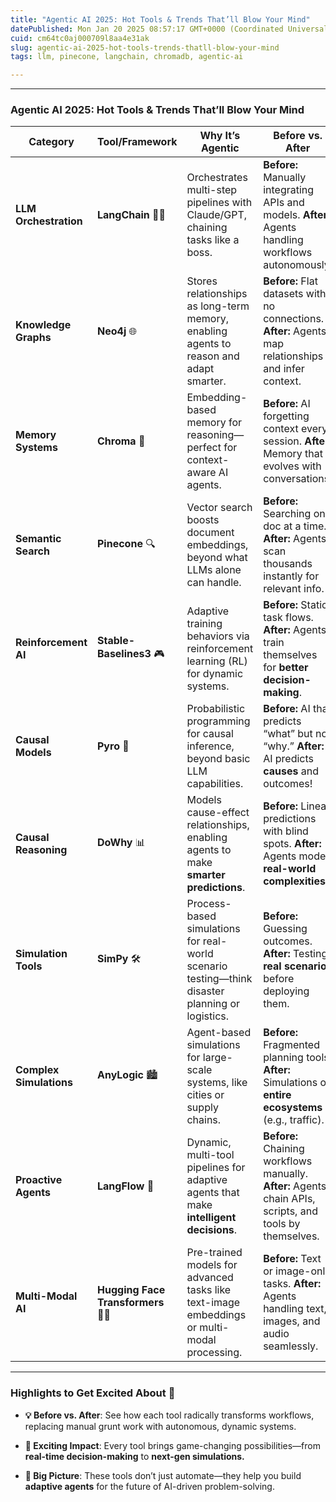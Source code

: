```yaml
---
title: "Agentic AI 2025: Hot Tools & Trends That’ll Blow Your Mind"
datePublished: Mon Jan 20 2025 08:57:17 GMT+0000 (Coordinated Universal Time)
cuid: cm64tc0aj000709l8aa4e31ak
slug: agentic-ai-2025-hot-tools-trends-thatll-blow-your-mind
tags: llm, pinecone, langchain, chromadb, agentic-ai

---
```


---

### **Agentic AI 2025: Hot Tools & Trends That’ll Blow Your Mind**

| **Category** | **Tool/Framework** | **Why It’s Agentic** | **Before vs. After** | **Exciting Impact** |
| --- | --- | --- | --- | --- |
| **LLM Orchestration** | **LangChain** 🧙‍♂️ | Orchestrates multi-step pipelines with Claude/GPT, chaining tasks like a boss. | **Before:** Manually integrating APIs and models. **After:** Agents handling workflows autonomously. | Automate **ETL**, reporting, and analysis pipelines—zero micromanagement! |
| **Knowledge Graphs** | **Neo4j** 🌐 | Stores relationships as long-term memory, enabling agents to reason and adapt smarter. | **Before:** Flat datasets with no connections. **After:** Agents map relationships and infer context. | Build agents that understand **job roles, skills, or markets** like LinkedIn on steroids! |
| **Memory Systems** | **Chroma** 🧠 | Embedding-based memory for reasoning—perfect for context-aware AI agents. | **Before:** AI forgetting context every session. **After:** Memory that evolves with conversations. | Create agents that **remember user preferences** and make tailored decisions. |
| **Semantic Search** | **Pinecone** 🔍 | Vector search boosts document embeddings, beyond what LLMs alone can handle. | **Before:** Searching one doc at a time. **After:** Agents scan thousands instantly for relevant info. | Match resumes with job descriptions **seamlessly** or summarize massive datasets. |
| **Reinforcement AI** | **Stable-Baselines3** 🎮 | Adaptive training behaviors via reinforcement learning (RL) for dynamic systems. | **Before:** Static task flows. **After:** Agents train themselves for **better decision-making**. | Build systems that **learn to solve complex problems** (e.g., simulations, games). |
| **Causal Models** | **Pyro** 🔗 | Probabilistic programming for causal inference, beyond basic LLM capabilities. | **Before:** AI that predicts “what” but not “why.” **After:** AI predicts **causes** and outcomes! | Forecast career growth, market trends, or **product performance** like a wizard. |
| **Causal Reasoning** | **DoWhy** 📊 | Models cause-effect relationships, enabling agents to make **smarter predictions**. | **Before:** Linear predictions with blind spots. **After:** Agents model **real-world complexities**. | Show how **job changes or trends** affect future outcomes like a crystal ball. |
| **Simulation Tools** | **SimPy** 🛠️ | Process-based simulations for real-world scenario testing—think disaster planning or logistics. | **Before:** Guessing outcomes. **After:** Testing **real scenarios** before deploying them. | Model **job market shifts, urban planning, or disaster preparedness** with ease. |
| **Complex Simulations** | **AnyLogic** 🏙️ | Agent-based simulations for large-scale systems, like cities or supply chains. | **Before:** Fragmented planning tools. **After:** Simulations of **entire ecosystems** (e.g., traffic). | Plan smarter **urban projects** or simulate real-time manufacturing systems. |
| **Proactive Agents** | **LangFlow** 🔄 | Dynamic, multi-tool pipelines for adaptive agents that make **intelligent decisions**. | **Before:** Chaining workflows manually. **After:** Agents chain APIs, scripts, and tools by themselves. | Build job-matching platforms or **automate personal productivity workflows**. |
| **Multi-Modal AI** | **Hugging Face Transformers** 🦸‍♀️ | Pre-trained models for advanced tasks like text-image embeddings or multi-modal processing. | **Before:** Text or image-only tasks. **After:** Agents handling text, images, and audio seamlessly. | Design a system that matches **brand assets to audience sentiment** in real time. |

---

### **Highlights to Get Excited About** 🎉

* **💡 Before vs. After**: See how each tool radically transforms workflows, replacing manual grunt work with autonomous, dynamic systems.
    
* **🌟 Exciting Impact**: Every tool brings game-changing possibilities—from **real-time decision-making** to **next-gen simulations.**
    
* **🚀 Big Picture**: These tools don’t just automate—they help you build **adaptive agents** for the future of AI-driven problem-solving.